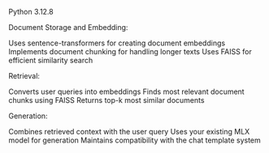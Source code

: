 Python 3.12.8

Document Storage and Embedding:

Uses sentence-transformers for creating document embeddings
Implements document chunking for handling longer texts
Uses FAISS for efficient similarity search


Retrieval:

Converts user queries into embeddings
Finds most relevant document chunks using FAISS
Returns top-k most similar documents


Generation:

Combines retrieved context with the user query
Uses your existing MLX model for generation
Maintains compatibility with the chat template system
